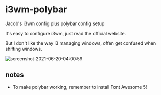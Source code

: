 # i3wm-polybar
Jacob's i3wm config plus polybar config setup

It's easy to configure i3wm, just read the official website.

But I don't like the way i3 managing windows, offen get confused when shifting windows.

![screenshot-2021-06-20-04:00:59](https://user-images.githubusercontent.com/51163156/122654554-d84de480-d17e-11eb-8852-cc07b3fbc339.png)

## notes

- To make polybar working, remember to install Font Awesome 5!
